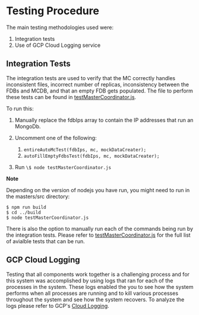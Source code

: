 # Testing Procedure

The main testing methodologies used were:

1. Integration tests
2. Use of GCP Cloud Logging service

## Integration Tests

The integration tests are used to verify that the MC correctly handles inconsistent files, incorrect number of replicas, inconsistency between the FDBs and MCDB, and that an empty FDB gets populated. The file to perform these tests can be found in [testMasterCoordinator.js](https://github.com/ZacharyKahn16/collaborative_teaching/blob/master/master/test/testMasterCoordinator.js).

To run this:

1. Manually replace the fdbIps array to contain the IP addresses that run
   an MongoDb.
2. Uncomment one of the following:

   1. `entireAutoMcTest(fdbIps, mc, mockDataCreater);`
   2. `autoFillEmptyFdbsTest(fdbIps, mc, mockDataCreater);`

3. Run `\$ node testMasterCoordinator.js`

**Note**

Depending on the version of nodejs you have run, you might need to run in the masters/src directory:

```
$ npm run build
$ cd ../build
$ node testMasterCoordinator.js

```

There is also the option to manually run each of the commands being run by the
integration tests. Please refer to [testMasterCoordinator.js](https://github.com/ZacharyKahn16/collaborative_teaching/blob/master/master/test/testMasterCoordinator.js) for the full list of avialble tests that can be run.

## GCP Cloud Logging

Testing that all components work together is a challenging process and for this system was accomplished by using logs that ran for each of the processes in the system. These logs enabled the you to see how the system performs when all processes are running and to kill various processes throughout the system and see how the system recovers. To analyze the logs please refer to GCP's [Cloud Logging](https://cloud.google.com/logging).
